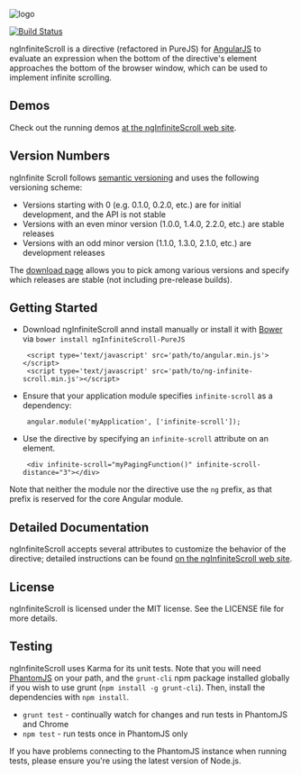 ![logo](http://binarymuse.github.com/ngInfiniteScroll/images/logo-resized.png)

[![Build Status](https://travis-ci.org/BinaryMuse/ngInfiniteScroll.png?branch=master)](https://travis-ci.org/BinaryMuse/ngInfiniteScroll)

ngInfiniteScroll is a directive (refactored in PureJS) for [AngularJS](http://angularjs.org/) to evaluate an expression when the bottom of the directive's element approaches the bottom of the browser window, which can be used to implement infinite scrolling.

Demos
-----

Check out the running demos [at the ngInfiniteScroll web site](http://binarymuse.github.com/ngInfiniteScroll/demos.html).

Version Numbers
---------------

ngInfinite Scroll follows [semantic versioning](http://semver.org/) and uses the following versioning scheme:

 * Versions starting with 0 (e.g. 0.1.0, 0.2.0, etc.) are for initial development, and the API is not stable
 * Versions with an even minor version (1.0.0, 1.4.0, 2.2.0, etc.) are stable releases
 * Versions with an odd minor version (1.1.0, 1.3.0, 2.1.0, etc.) are development releases

The [download page](http://binarymuse.github.com/ngInfiniteScroll/#download) allows you to pick among various versions and specify which releases are stable (not including pre-release builds).

Getting Started
---------------

 * Download ngInfiniteScroll annd install manually or install it with [Bower](http://bower.io/) via `bower install ngInfiniteScroll-PureJS`

        <script type='text/javascript' src='path/to/angular.min.js'></script>
        <script type='text/javascript' src='path/to/ng-infinite-scroll.min.js'></script>

 * Ensure that your application module specifies `infinite-scroll` as a dependency:

        angular.module('myApplication', ['infinite-scroll']);

 * Use the directive by specifying an `infinite-scroll` attribute on an element.

        <div infinite-scroll="myPagingFunction()" infinite-scroll-distance="3"></div>

Note that neither the module nor the directive use the `ng` prefix, as that prefix is reserved for the core Angular module.

Detailed Documentation
----------------------

ngInfiniteScroll accepts several attributes to customize the behavior of the directive; detailed instructions can be found [on the ngInfiniteScroll web site](http://binarymuse.github.com/ngInfiniteScroll/documentation.html).

License
-------

ngInfiniteScroll is licensed under the MIT license. See the LICENSE file for more details.

Testing
-------

ngInfiniteScroll uses Karma for its unit tests. Note that you will need [PhantomJS](http://phantomjs.org/) on your path, and the `grunt-cli` npm package installed globally if you wish to use grunt (`npm install -g grunt-cli`). Then, install the dependencies with `npm install`.

 * `grunt test` - continually watch for changes and run tests in PhantomJS and Chrome
 * `npm test` - run tests once in PhantomJS only

If you have problems connecting to the PhantomJS instance when running tests, please ensure you're using the latest version of Node.js.
